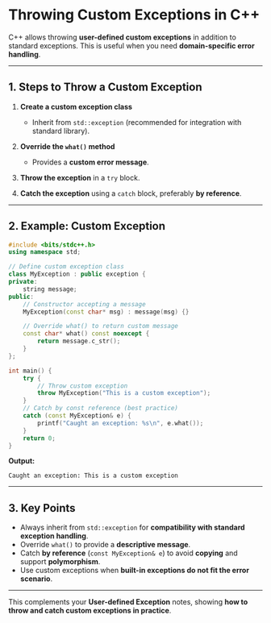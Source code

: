 # **Throwing Custom Exceptions in C++**

C++ allows throwing **user-defined custom exceptions** in addition to standard exceptions.
This is useful when you need **domain-specific error handling**.

---

## **1. Steps to Throw a Custom Exception**

1. **Create a custom exception class**

   * Inherit from `std::exception` (recommended for integration with standard library).
2. **Override the `what()` method**

   * Provides a **custom error message**.
3. **Throw the exception** in a `try` block.
4. **Catch the exception** using a `catch` block, preferably **by reference**.

---

## **2. Example: Custom Exception**

```cpp
#include <bits/stdc++.h>
using namespace std;

// Define custom exception class
class MyException : public exception {
private:
    string message;
public:
    // Constructor accepting a message
    MyException(const char* msg) : message(msg) {}

    // Override what() to return custom message
    const char* what() const noexcept {
        return message.c_str();
    }
};

int main() {
    try {
        // Throw custom exception
        throw MyException("This is a custom exception");
    }
    // Catch by const reference (best practice)
    catch (const MyException& e) {
        printf("Caught an exception: %s\n", e.what());
    }
    return 0;
}
```

**Output:**

```
Caught an exception: This is a custom exception
```

---

## **3. Key Points**

* Always inherit from `std::exception` for **compatibility with standard exception handling**.
* Override `what()` to provide a **descriptive message**.
* Catch **by reference** (`const MyException& e`) to avoid **copying** and support **polymorphism**.
* Use custom exceptions when **built-in exceptions do not fit the error scenario**.

---

This complements your **User-defined Exception** notes, showing **how to throw and catch custom exceptions in practice**.
